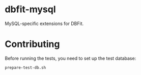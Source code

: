 dbfit-mysql
===========

MySQL-specific extensions for DBFit.

Contributing
============

Before running the tests, you need to set up the test database:

    prepare-test-db.sh 

